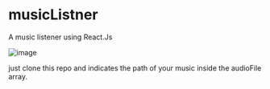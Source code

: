 # musicListner


A music listener using React.Js


![image](https://github.com/Testeh69/musicListner/assets/123935503/34c6ebb6-f1d6-4292-8f2a-b948f8ae0ea7)


just clone this repo and indicates the path of your music inside the audioFile array.

